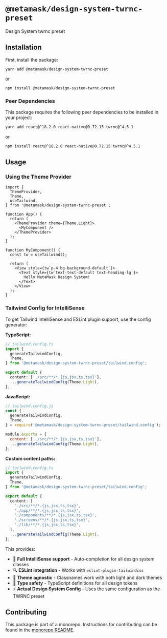 # `@metamask/design-system-twrnc-preset`

Design System twrnc preset

## Installation

First, install the package:

`yarn add @metamask/design-system-twrnc-preset`

or

`npm install @metamask/design-system-twrnc-preset`

### Peer Dependencies

This package requires the following peer dependencies to be installed in your project:

```bash
yarn add react@^18.2.0 react-native@0.72.15 twrnc@^4.5.1
```

or

```bash
npm install react@^18.2.0 react-native@0.72.15 twrnc@^4.5.1
```

## Usage

### Using the Theme Provider

```tsx
import {
  ThemeProvider,
  Theme,
  useTailwind,
} from '@metamask/design-system-twrnc-preset';

function App() {
  return (
    <ThemeProvider theme={Theme.Light}>
      <MyComponent />
    </ThemeProvider>
  );
}

function MyComponent() {
  const tw = useTailwind();

  return (
    <View style={tw`p-4 bg-background-default`}>
      <Text style={tw`text-text-default text-heading-lg`}>
        Hello MetaMask Design System!
      </Text>
    </View>
  );
}
```

### Tailwind Config for IntelliSense

To get Tailwind IntelliSense and ESLint plugin support, use the config generator:

**TypeScript:**

```typescript
// tailwind.config.ts
import {
  generateTailwindConfig,
  Theme,
} from '@metamask/design-system-twrnc-preset/tailwind.config';

export default {
  content: ['./src/**/*.{js,jsx,ts,tsx}'],
  ...generateTailwindConfig(Theme.Light),
};
```

**JavaScript:**

```javascript
// tailwind.config.js
const {
  generateTailwindConfig,
  Theme,
} = require('@metamask/design-system-twrnc-preset/tailwind.config');

module.exports = {
  content: ['./src/**/*.{js,jsx,ts,tsx}'],
  ...generateTailwindConfig(Theme.Light),
};
```

**Custom content paths:**

```typescript
// tailwind.config.ts
import {
  generateTailwindConfig,
  Theme,
} from '@metamask/design-system-twrnc-preset/tailwind.config';

export default {
  content: [
    './src/**/*.{js,jsx,ts,tsx}',
    './app/**/*.{js,jsx,ts,tsx}',
    './components/**/*.{js,jsx,ts,tsx}',
    './screens/**/*.{js,jsx,ts,tsx}',
    './lib/**/*.{js,jsx,ts,tsx}',
  ],
  ...generateTailwindConfig(Theme.Light),
};
```

This provides:

- 🎨 **Full IntelliSense support** - Auto-completion for all design system classes
- 🔍 **ESLint integration** - Works with `eslint-plugin-tailwindcss`
- 🌙 **Theme agnostic** - Classnames work with both light and dark themes
- 📝 **Type safety** - TypeScript definitions for all design tokens
- ⚡ **Actual Design System Config** - Uses the same configuration as the TWRNC preset

## Contributing

This package is part of a monorepo. Instructions for contributing can be found in the [monorepo README](https://github.com/MetaMask/metamask-design-system#readme).
